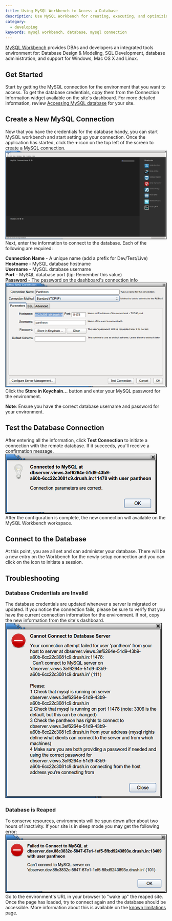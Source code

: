 ```yaml
---
title: Using MySQL Workbench to Access a Database
description: Use MySQL Workbench for creating, executing, and optimizing SQL queries.
category:
  - developing
keywords: mysql workbench, database, mysql connection
---
```

[MySQL Workbench](http://dev.mysql.com/downloads/tools/workbench/) provides DBAs and developers an integrated tools environment for: Database Design & Modeling, SQL Development, database administration, and support for Windows, Mac OS X and Linux.

## Get Started

Start by getting the MySQL connection for the environment that you want to access. To get the database credentials, copy them from the Connection Information widget available on the site's dashboard. For more detailed information, review [Accessing MySQL database](/docs/articles/local/accessing-mysql-databases/) for your site.

## Create a New MySQL Connection

Now that you have the credentials for the database handy, you can start MySQL workbench and start setting up your connection. Once the application has started, click the **+** icon on the top left of the screen to create a MySQL connection.<br />
 ![](/source/docs/assets/images/desk_images/224665.png)​
Next, enter the information to connect to the database. Each of the following are required:

**Connection Name** - A unique name (add a prefix for Dev/Test/Live)  
**Hostname** - MySQL database hostname  
**Username** - MySQL database username  
**Port** - MySQL database port (tip: Remember this value)  
**Password** - The password on the dashboard's connection info<br />
![Create a saved connection](/source/docs/assets/images/desk_images/224652.png)
Click the **Store in Keychain...** button and enter your MySQL password for the environment.

**Note**: Ensure you have the correct database username and password for your environment.

## Test the Database Connection

After entering all the information, click **Test Connection** to initiate a connection with the remote database. If it succeeds, you'll receive a confirmation message.<br />
![Test a saved connection](/source/docs/assets/images/desk_images/224669.png)<br />
After the configuration is complete, the new connection will available on the MySQL Workbench workspace. 

## Connect to the Database

At this point, you are all set and can administer your database. There will be a new entry on the Workbench for the newly setup connection and you can click on the icon to initiate a session.


## Troubleshooting

### Database Credentials are Invalid

The database credentials are updated whenever a server is migrated or updated. If you notice the connection fails, please be sure to verify that you have the current connection information for the environment. If not, copy the new information from the site's dashboard.<br />
![](/source/docs/assets/images/desk_images/224670.png)​

### Database is Reaped

To conserve resources, environments will be spun down after about two hours of inactivity. If your site is in  sleep mode you may get the following error:<br />
![](/source/docs/assets/images/desk_images/224763.png)​<br />
Go to the environment's URL in your browser to "wake up" the reaped site. Once the page has loaded, try to connect again and the database should be accessible. More information about this is available on the [known limitations](/docs/articles/sites/known-limitations) page.
